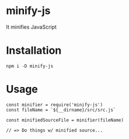 # minify-js
It minifies JavaScript

# Installation
`npm i -D minify-js`

# Usage
```
const minifier = require('minify-js')
const fileName = `${__dirname}/src/src.js`

const minifiedSourceFile = minifier(fileName)

// => Do things w/ minified source...
```
